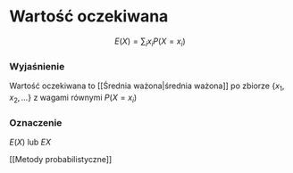 # Wartość oczekiwana

$$E(X)=\sum_ix_iP(X=x_i)$$
### Wyjaśnienie
Wartość oczekiwana to [[Średnia ważona|średnia ważona]] po zbiorze $\{x_1,x_2,\ldots\}$ z wagami równymi $P(X=x_i)$

### Oznaczenie
$E(X)$ lub $EX$

[[Metody probabilistyczne]]